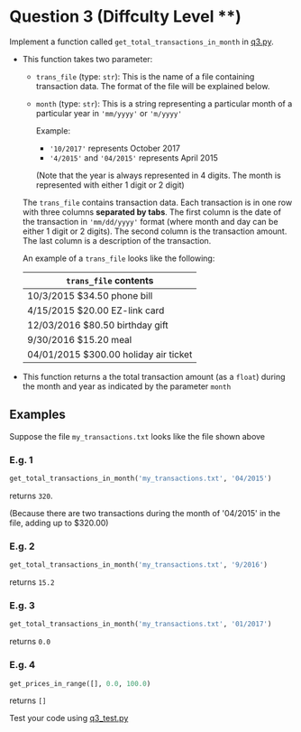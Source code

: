 # Question 3 (Diffculty Level **)

Implement a function called `get_total_transactions_in_month` in [q3.py](../Original/q3.py).

- This function takes two parameter:
  - `trans_file` (type: `str`): This is the name of a file containing transaction data. The format of the file will be explained below.
  - `month` (type: `str`): This is a string representing a particular month of a particular year in `'mm/yyyy'` or `'m/yyyy'`

    Example:
    - `'10/2017'` represents October 2017
    - `'4/2015'` and `'04/2015'` represents April 2015

    (Note that the year is always represented in 4 digits. The month is represented with either 1 digit or 2 digit)

  The `trans_file` contains transaction data. Each transaction is in one row with three columns **separated by tabs**. The first column is the date of the transaction in `'mm/dd/yyyy'` format (where month and day can be either 1 digit or 2 digits). The second column is the transaction amount. The last column is a description of the transaction.

  An example of a `trans_file` looks like the following:

  |  `trans_file` contents   |
  |----------|
  |10/3/2015  $34.50  phone bill|
  |4/15/2015  $20.00  EZ-link card|
  |12/03/2016 $80.50  birthday gift|
  |9/30/2016  $15.20  meal|
  |04/01/2015 $300.00 holiday air ticket|

- This function returns a the total transaction amount (as a `float`) during the month and year as indicated by the parameter `month`

## Examples

Suppose the file `my_transactions.txt` looks like the file shown above

### E.g. 1

```python
get_total_transactions_in_month('my_transactions.txt', '04/2015')
```

returns `320`.

(Because there are two transactions during the month of '04/2015' in  the file, adding up to $320.00)

### E.g. 2

```python
get_total_transactions_in_month('my_transactions.txt', '9/2016')
```

returns `15.2`

### E.g. 3

```python
get_total_transactions_in_month('my_transactions.txt', '01/2017')
```

returns `0.0`

### E.g. 4

```python
get_prices_in_range([], 0.0, 100.0)
```

returns `[]`

Test your code using [q3_test.py](../Original/q3_test.py)
